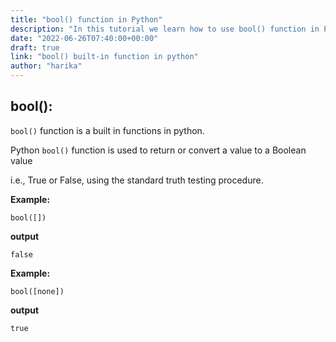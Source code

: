 ```yaml
---
title: "bool() function in Python"
description: "In this tutorial we learn how to use bool() function in Python"
date: "2022-06-26T07:40:00+00:00"
draft: true
link: "bool() built-in function in python"
author: "harika"
---
```


## bool():
`bool()` function is a built in functions in python.

Python `bool()` function is used to return or convert a value to a Boolean value 

i.e., True or False, using the standard truth testing procedure.

**Example:**
```
bool([])
```
**output**
```
false
```

**Example:**
```
bool([none])
```
**output**
```
true
```